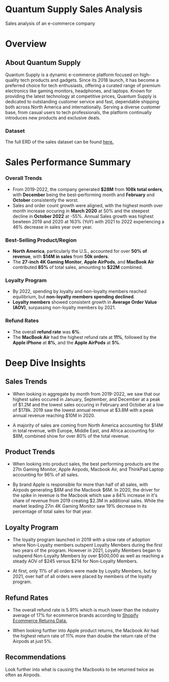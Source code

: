 
# Quantum Supply Sales Analysis
Sales analysis of an e-commerce company

# Overview
## About Quantum Supply
Quantum Supply is a dynamic e-commerce platform focused on high-quality tech products and gadgets. Since its 2018 launch, it has become a preferred choice for tech enthusiasts, offering a curated range of premium electronics like gaming monitors, headphones, and laptops. Known for providing the latest technology at competitive prices, Quantum Supply is dedicated to outstanding customer service and fast, dependable shipping both across North America and internationally. Serving a diverse customer base, from casual users to tech professionals, the platform continually introduces new products and exclusive deals.

### Dataset
The full ERD of the sales dataset can be found [here.](https://github.com/user-attachments/assets/5f9ee2a7-9383-4618-80ba-45ff34bc1bb1)


# Sales Performance Summary

### Overall Trends
- From 2019-2022, the company generated **$28M** from **108k total orders**, with **December** being the best-performing month and **February** and **October** consistently the worst.
- Sales and order count growth were aligned, with the highest month over month increase occuring in **March 2020** at 50% and the steepest decline in **October 2022** at -55%. Annual Sales growth was highest bewteen 2019 and 2020 at 163% (YoY) with 2021 to 2022 experiencing a 46% decrease in sales year over year.

### Best-Selling Product/Region
- **North America**, particularly the U.S., accounted for over **50% of revenue**, with **$14M in sales** from **50k orders**.
- The **27-inch 4K Gaming Monitor**, **Apple AirPods**, and **MacBook Air** contributed **85%** of total sales, amounting to **$22M** combined.

### Loyalty Program
- By 2022, spending by loyalty and non-loyalty members reached equilibrium, but **non-loyalty members spending declined**.
- **Loyalty members** showed consistent growth in **Average Order Value (AOV)**, surpassing non-loyalty members by 2021.

### Refund Rates
- The overall **refund rate** was **6%**.
- The **MacBook Air** had the highest refund rate at **11%**, followed by the **Apple iPhone** at **8%**, and the **Apple AirPods** at **5%**.

# Deep Dive Insights

## Sales Trends

 - When looking in aggregate by month from 2019-2022, we saw that our
   highest sales occured in January, September, and December at a peak
   of $1.2M and the lowest sales occuring in February and October at a
   low of $178k. 2019 saw the lowest annual revenue at $3.8M with a peak
   annual revenue reaching $10M in 2020.
   
   
 - A majority of sales are coming from North America accounting for $14M
   in total revenue, with Europe, Middle East, and Africa accounting for
   $8M, combined show for over 80% of the total revenue.

## Product Trends
- When looking into product sales, the best performing products are the 27In Gaming Monitor, Apple Airpods, Macbook Air, and ThinkPad Laptop accounting for 96% of all sales. 

- By brand Apple is responsible for more than half of all sales, with Airpods generating $8M and the Macbook $6M. In 2020, the driver for the spike in revenue is the Macbook which saw a 84% increase in it's share of revenue from 2019 creating $2.3M in additional sales. While the market leading 27in 4K Gaming Monitor saw 19% decrease in its percentage of total sales for that year.

## Loyalty Program
- The loyalty program launched in 2019 with a slow rate of adoption where Non-Loyalty members outspent Loyalty Members during the first two years of the program. However in 2021, Loyalty Members began to outspend Non-Loyalty Members by over $500,000 as well as reaching a steady AOV of $245 versus $214 for Non-Loyalty Members.

- At first, only 11% of all orders were made by Loyalty Members, but by 2021, over half of all orders were placed by members of the loyalty program.

## Refund Rates
- The overall refund rate is 5.91% which is much lower than the industry average of 17% for ecommerce brands according to [Shopify Ecommerce Returns Data.](https://www.shopify.com/enterprise/blog/ecommerce-returns "Shopify Return Data")

- When looking further into Apple product returns, the Macbook Air had the highest return rate of 11% more than double the return rate of the Airpods at just 5%.

## Recommendations
Look further into what is causing the Macbooks to be returned twice as often as Airpods. 

